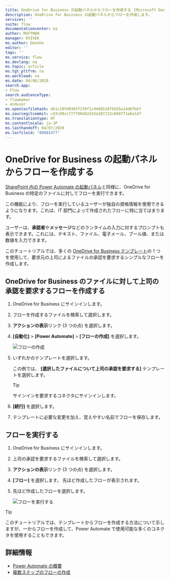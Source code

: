 ```yaml
---
title: OneDrive for Business の起動パネルからフローを作成する |Microsoft Docs
description: OneDrive for Business の起動パネルからフローを作成します。
services: ''
suite: flow
documentationcenter: na
author: MSFTMAN
manager: KVIVEK
ms.author: Deonhe
editor: ''
tags: ''
ms.service: flow
ms.devlang: na
ms.topic: article
ms.tgt_pltfrm: na
ms.workload: na
ms.date: 04/06/2020
search.app:
- Flow
search.audienceType:
- flowmaker
- enduser
ms.openlocfilehash: 4b1c10fd0365f370f1cd408528f6555a14d8fbbf
ms.sourcegitcommit: c43c98cc777780d42d15e287233c040771a6e147
ms.translationtype: HT
ms.contentlocale: ja-JP
ms.lasthandoff: 04/07/2020
ms.locfileid: "80801477"
---
```

# <a name="create-flows-from-the-onedrive-for-business-launch-panel"></a>OneDrive for Business の起動パネルからフローを作成する


[SharePoint 内の Power Automate の起動パネル](https://flow.microsoft.com/blog/introducing-flow-launch-panel-in-sharepoint-lists-and-libraries/)と同様に、OneDrive for Business の特定のファイルに対してフローを実行できます。 

この機能により、フローを実行しているユーザーが独自の資格情報を使用できるようになります。これは、IT 部門によって作成されたフローに特に当てはまります。 

ユーザーは、**承認者**や**メッセージ**などのランタイムの入力に対するプロンプトも表示できます。これには、テキスト、ファイル、電子メール、ブール値、または数値を入力できます。

このチュートリアルでは、多くの [OneDrive for Business テンプレート](https://flow.microsoft.com/search/?q=OneDrive)の 1 つを使用して、要求元の上司によるファイルの承認を要求するシンプルなフローを作成します。

## <a name="create-a-flow-that-requests-manager-approval-for-a-file-in-onedrive-for-business"></a>OneDrive for Business のファイルに対して上司の承認を要求するフローを作成する

1. OneDrive for Business にサインインします。
1. フローを作成するファイルを検索して選択します。
1. **アクションの表示**リンク (3 つの点) を選択します。
1. **[自動化]**  >  **[Power Automate]**  >  **[フローの作成]** を選択します。

     ![フローの作成](./media/onedrive-launch-panel/create-flow.png) 

1. いずれかのテンプレートを選択します。

    この例では、 **[選択したファイルについて上司の承認を要求する]** テンプレートを選択します。

     >[!TIP]
     >サインインを要求するコネクタにサインインします。

1. **[続行]** を選択します。
1. テンプレートに必要な変更を加え、覚えやすい名前でフローを保存します。

## <a name="run-the-flow"></a>フローを実行する

1. OneDrive for Business にサインインします。
1. 上司の承認を要求するファイルを検索して選択します。
1. **アクションの表示**リンク (3 つの点) を選択します。
1. **[フロー]** を選択します。 先ほど作成したフローが表示されます。
1. 先ほど作成したフローを選択します。

     ![フローを実行する](./media/onedrive-launch-panel/run-flow.png)


>[!TIP]
>このチュートリアルでは、テンプレートからフローを作成する方法について示しますが、一からフローを作成して、Power Automate で使用可能な多くのコネクタを使用することもできます。

## <a name="learn-more"></a>詳細情報

- [Power Automate の概要](getting-started.md) 
- [複数ステップのフローの作成](multi-step-logic-flow.md)
